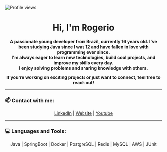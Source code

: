 
![Profile views](https://komarev.com/ghpvc/?username=rogerio)

<h1 align="center">Hi, I'm <b>Rogerio</b></h1>

<p align="center">
  <b>A passionate young developer from Brazil, currently 16 years old. I've been studying Java since I was 12 and have fallen in love with programming ever since.<br>
  I'm always eager to learn new technologies, build cool projects, and improve my skills every day.<br>
  I enjoy solving problems and sharing knowledge with others.</b>
</p>

<p align="center">
  <b>If you're working on exciting projects or just want to connect, feel free to reach out!</b>
</p>

---

### 📫 <b>Contact with me:</b>
<p align="center">
  <a href="#">LinkedIn</a> |
  <a href="#">Website</a> |
  <a href="#">Youtube</a>
</p>

---

### 💻 <b>Languages and Tools:</b>
<p align="center">
  Java | SpringBoot | Docker | PostgreSQL | Redis | MySQL | AWS | JUnit
</p>
